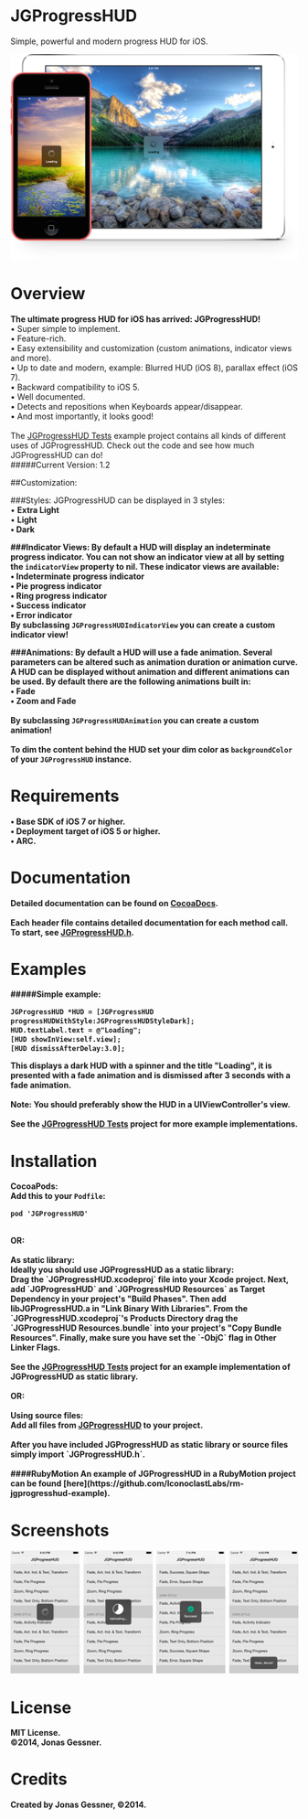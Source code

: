 JGProgressHUD
=============

Simple, powerful and modern progress HUD for iOS.<br>
<p align="center">
<img src="Presentation.png">
</p>

Overview
==========

<b>The ultimate progress HUD for iOS has arrived: JGProgressHUD!</b><br>
• Super simple to implement.<br>
• Feature-rich.<br>
• Easy extensibility and customization (custom animations, indicator views and more).<br>
• Up to date and modern, example: Blurred HUD (iOS 8), parallax effect (iOS 7).<br>
• Backward compatibility to iOS 5.<br>
• Well documented.<br>
• Detects and repositions when Keyboards appear/disappear.<br>
• And most importantly, it looks good!<br>
<br>
The <a href="JGProgressHUD%20Tests">JGProgressHUD Tests</a> example project contains all kinds of different uses of JGProgressHUD. Check out the code and see how much JGProgressHUD can do!
<br>
#####Current Version: 1.2

##Customization:

###Styles:
JGProgressHUD can be displayed in 3 styles:<br>
• <b>Extra Light</b><br>
• <b>Light<br>
• <b>Dark<br>

###Indicator Views:
By default a HUD will display an indeterminate progress indicator. You can not show an indicator view at all by setting the `indicatorView` property to nil. These indicator views are available:<br>
• <b>Indeterminate progress indicator</b><br>
• <b>Pie progress indicator</b><br>
• <b>Ring progress indicator</b><br>
• <b>Success indicator</b><br>
• <b>Error indicator</b><br>
By subclassing `JGProgressHUDIndicatorView` you can create a custom indicator view!<br>


###Animations:
By default a HUD will use a fade animation. Several parameters can be altered such as animation duration or animation curve. A HUD can be displayed without animation and different animations can be used. By default there are the following animations built in:<br>
• <b>Fade</b><br>
• <b>Zoom and Fade</b><br><br>
By subclassing `JGProgressHUDAnimation` you can create a custom animation!
<br><br>
To dim the content behind the HUD set your dim color as `backgroundColor` of your `JGProgressHUD` instance.

Requirements
=================

• Base SDK of iOS 7 or higher.<br>
• Deployment target of iOS 5 or higher.<br>
• ARC.

Documentation
================
Detailed documentation can be found on <a href="http://cocoadocs.org/docsets/JGProgressHUD">CocoaDocs</a>.<br><br>
Each header file contains detailed documentation for each method call. To start, see <a href="JGProgressHUD/JGProgressHUD/JGProgressHUD.h">JGProgressHUD.h</a>.

Examples
=================
#####Simple example:
```objc
JGProgressHUD *HUD = [JGProgressHUD progressHUDWithStyle:JGProgressHUDStyleDark];
HUD.textLabel.text = @"Loading";
[HUD showInView:self.view];
[HUD dismissAfterDelay:3.0];
```
This displays a dark HUD with a spinner and the title "Loading", it is presented with a fade animation and is dismissed after 3 seconds with a fade animation.
<br><br>
<b>Note:</b> You should preferably show the HUD in a UIViewController's view.
<br><br>
See the <a href="JGProgressHUD%20Tests">JGProgressHUD Tests</a> project for more example implementations.

Installation
================
<b>CocoaPods:</b><br>
Add this to your `Podfile`:
```
pod 'JGProgressHUD'
```
<br>
OR:
<br><br>
<b>As static library:</b><br>
Ideally you should use JGProgressHUD as a static library:<br>
Drag the `JGProgressHUD.xcodeproj` file into your Xcode project. Next, add `JGProgressHUD` and `JGProgressHUD Resources` as Target Dependency in your project's "Build Phases". Then add libJGProgressHUD.a in "Link Binary With Libraries". From the `JGProgressHUD.xcodeproj`'s Products Directory drag the `JGProgressHUD Resources.bundle` into your project's "Copy Bundle Resources". Finally, make sure you have set the `-ObjC` flag in Other Linker Flags.<br><br>
See the <a href="JGProgressHUD%20Tests">JGProgressHUD Tests</a> project for an example implementation of JGProgressHUD as static library.
<br><br>
OR:
<br><br>
<b>Using source files:</b><br>
Add all files from <a href="JGProgressHUD/JGProgressHUD">JGProgressHUD</a> to your project.
<br><br>
After you have included JGProgressHUD as static library or source files simply import `JGProgressHUD.h`.
<br><br>
####RubyMotion
An example of JGProgressHUD in a RubyMotion project can be found  [here](https://github.com/IconoclastLabs/rm-jgprogresshud-example).

Screenshots
============
<p align="center">
<img src="JGProgressHUD Tests/Screenshots/1.png" width="24%">&nbsp;
<img src="JGProgressHUD Tests/Screenshots/3.png" width="24%">&nbsp;
<img src="JGProgressHUD Tests/Screenshots/6.png" width="24%">&nbsp;
<img src="JGProgressHUD Tests/Screenshots/5.png" width="24%">
</p>

License
==========
MIT License.<br>
©2014, Jonas Gessner.

Credits
==========
Created by Jonas Gessner, ©2014.<br>
